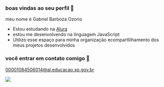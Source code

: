 ### boas vindas ao seu perfil 👋

meu nome é Gabriel Barboza Ozorio

- Estou estudando na [Alura](https://www.aluno.com.br)
- estou me desenvolvendo na linguagem JavaScript
- Utilizo esse espaço para minha organização ecompartlilhamento dos meus projetos desenvolvidos

### você entrar em contato comigo 📧 

00001084506014@al.educacao.sp.gov.br

![](https://itunes.apple.com/app/apple-store/id917932200?pt=39040802&ct=Media1GIFV2&mt=8)
